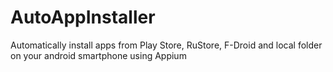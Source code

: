 # AutoAppInstaller
Automatically install apps from Play Store, RuStore, F-Droid and local folder on your android smartphone using Appium
